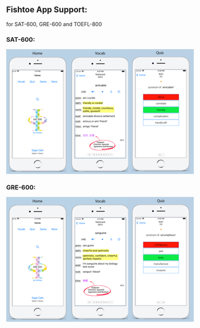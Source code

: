 ## Fishtoe App Support:
for SAT-600, GRE-600 and TOEFL-800


### SAT-600:
![SAT_URL_Image](/SAT_5.5_URL_image-518x345.png)

### GRE-600:
![SAT_URL_Image](/GRE_5.5_URL_image-518x345.png)
